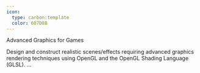 ```yaml
---
icon:
  type: carbon:template
  color: 607D8B
---
```

Advanced Graphics for Games

Design and construct realistic scenes/effects requiring advanced graphics rendering techniques using OpenGL and the OpenGL Shading Language (GLSL). ... 
